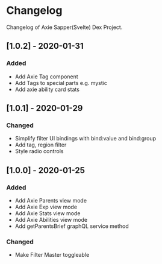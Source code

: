 # Changelog
Changelog of Axie Sapper(Svelte) Dex Project.

## [1.0.2] - 2020-01-31

### Added
- Add Axie Tag component
- Add Tags to special parts e.g. mystic
- Add axie ability card stats


## [1.0.1] - 2020-01-29

### Changed
- Simplify filter UI bindings with bind:value and bind:group
- Add tag, region filter
- Style radio controls


## [1.0.0] - 2020-01-25

### Added
- Add Axie Parents view mode
- Add Axie Exp view mode
- Add Axie Stats view mode
- Add Axie Abilities view mode
- Add getParentsBrief graphQL service method

### Changed
- Make Filter Master toggleable